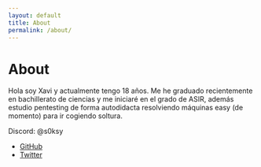 ```yaml
---
layout: default
title: About
permalink: /about/
---
```


# About

Hola soy Xavi y actualmente tengo 18 años. Me he graduado recientemente en bachillerato de ciencias y me iniciaré en el grado de ASIR, además estudio pentesting de forma autodidacta
resolviendo máquinas easy (de momento) para ir cogiendo soltura.

Discord: @s0ksy
- [GitHub](https://github.com/s0ksy)
- [Twitter](https://twitter.com/soksycc)
